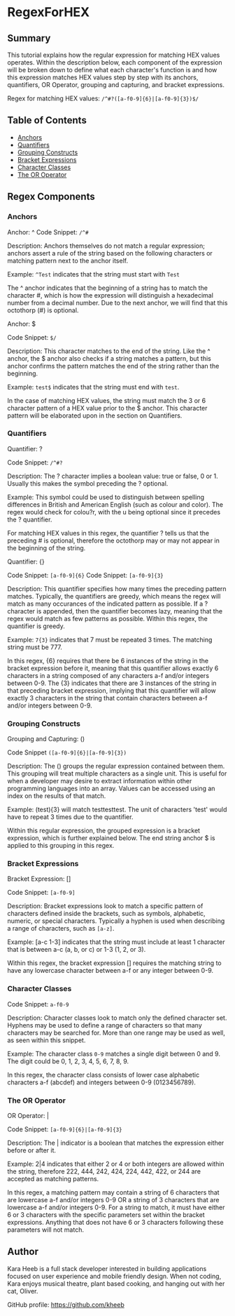 # RegexForHEX

## Summary
This tutorial explains how the regular expression for matching HEX values operates. Within the description below, each component of the expression will be broken down to define what each character's function is and how this expression matches HEX values step by step with its anchors, quantifiers, OR Operator, grouping and capturing, and bracket expressions.

Regex for matching HEX values:
`/^#?([a-f0-9]{6}|[a-f0-9]{3})$/`

## Table of Contents

- [Anchors](#anchors)
- [Quantifiers](#quantifiers)
- [Grouping Constructs](#grouping-constructs)
- [Bracket Expressions](#bracket-expressions)
- [Character Classes](#character-classes)
- [The OR Operator](#the-or-operator)

## Regex Components

### Anchors

Anchor: ^
Code Snippet: `/^#`

Description: Anchors themselves do not match a regular expression; anchors assert a rule of the string based on the following characters or matching pattern next to the anchor itself. 

Example: `^Test` indicates that the string must start with `Test`

The ^ anchor indicates that the beginning of a string has to match the character #, which is how the expression will distinguish a hexadecimal number from a decimal number. Due to the next anchor, we will find that this octothorp (#) is optional.


Anchor: $

Code Snippet: `$/`

Description: This character matches to the end of the string. Like the ^ anchor, the $ anchor also checks if a string matches a pattern, but this anchor confirms the pattern matches the end of the string rather than the beginning.

Example: `test$` indicates that the string must end with `test`.

In the case of matching HEX values, the string must match the 3 or 6 character pattern of a HEX value prior to the $ anchor. This character pattern will be elaborated upon in the section on Quantifiers. 


### Quantifiers

Quantifier: ?

Code Snippet: `/^#?`

Description: The ? character implies a boolean value: true or false, 0 or 1. Usually this makes the symbol preceding the ? optional.

Example: This symbol could be used to distinguish between spelling differences in British and American English (such as colour and color). The regex would check for colou?r, with the u being optional since it precedes the ? quantifier.

For matching HEX values in this regex, the quantifier ? tells us that the preceding # is optional, therefore the octothorp may or may not appear in the beginning of the string.


Quantifier: {}

Code Snippet: `[a-f0-9]{6}`
Code Snippet: `[a-f0-9]{3}`

Description: This quantifier specifies how many times the preceding pattern matches. Typically, the quantifiers are greedy, which means the regex will match as many occurances of the indicated pattern as possible. If a ? character is appended, then the quantifier becomes lazy, meaning that the regex would match as few patterns as possible. Within this regex, the quantifier is greedy.

Example: `7{3}` indicates that 7 must be repeated 3 times. The matching string must be 777.

In this regex, {6} requires that there be 6 instances of the string in the bracket expression before it, meaning that this quantifier allows exactly 6 characters in a string composed of any characters a-f and/or integers between 0-9. The {3} indicates that there are 3 instances of the string in that preceding bracket expression, implying that this quantifier will allow exactly 3 characters in the string that contain characters between a-f and/or integers between 0-9.


### Grouping Constructs

Grouping and Capturing: ()

Code Snippet `([a-f0-9]{6}|[a-f0-9]{3})`

Description: The () groups the regular expression contained between them. This grouping will treat multiple characters as a single unit. This is useful for when a developer may desire to extract information within other programming languages into an array. Values can be accessed using an index on the results of that match.

Example: (test){3} will match testtesttest. The unit of characters 'test' would have to repeat 3 times due to the quantifier. 

Within this regular expression, the grouped expression is a bracket expression, which is further explained below. The end string anchor $ is applied to this grouping in this regex.


### Bracket Expressions

Bracket Expression: []

Code Snippet: `[a-f0-9]`

Description: Bracket expressions look to match a specific pattern of characters defined inside the brackets, such as symbols, alphabetic, numeric, or special characters. Typically a hyphen is used when describing a range of characters, such as `[a-z]`.

Example: [a-c 1-3] indicates that the string must include at least 1 character that is between a-c (a, b, or c) or 1-3 (1, 2, or 3).

Within this regex, the bracket expression [] requires the matching string to have any lowercase character between a-f or any integer between 0-9.


### Character Classes

Code Snippet: `a-f0-9`

Description: Character classes look to match only the defined character set. Hyphens may be used to define a range of characters so that many characters may be searched for. More than one range may be used as well, as seen within this snippet. 

Example: The character class `0-9` matches a single digit between 0 and 9. The digit could be 0, 1, 2, 3, 4, 5, 6, 7, 8, 9.

In this regex, the character class consists of lower case alphabetic characters a-f (abcdef) and integers between 0-9 (0123456789).

### The OR Operator

OR Operator: |

Code Snippet: `[a-f0-9]{6}|[a-f0-9]{3}`

Description: The | indicator is a boolean that matches the expression either before or after it.

Example: 2|4 indicates that either 2 or 4 or both integers are allowed within the string, therefore 222, 444, 242, 424, 224, 442, 422, or 244 are accepted as matching patterns.

In this regex, a matching pattern may contain a string of 6 characters that are lowercase a-f and/or integers 0-9 OR a string of 3 characters that are lowercase a-f and/or integers 0-9. For a string to match, it must have either 6 or 3 characters with the specific parameters set within the bracket expressions. Anything that does not have 6 or 3 characters following these parameters will not match.


## Author

Kara Heeb is a full stack developer interested in building applications focused on user experience and mobile friendly design. When not coding, Kara enjoys musical theatre, plant based cooking, and hanging out with her cat, Oliver.

GitHub profile: https://github.com/kheeb
